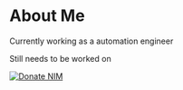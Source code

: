 # About Me
Currently working as a automation engineer

Still needs to be worked on

[![Donate NIM](https://www.nimiq.com/accept-donations/img/donationBtnImg/orange-big.svg)](https://safe.nimiq.com/#_request/NQ89QRSQH0AT9Q6ET3B75LYBH3JQQLQ36A5S_)

